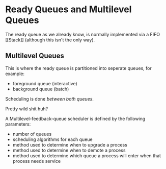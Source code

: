# Ready Queues and Multilevel Queues

The ready queue as we already know, is normally implemented via a FIFO [[Stack]] (although this isn't the only way). 

## Multilevel Queues

This is where the ready queue is partitioned into seperate queues, for example:
- foreground queue (interactive)
- background queue (batch)

Scheduling is done *between both queues*.

Pretty wild shit huh?

A Multilevel-feedback-queue scheduler is defined by the following parameters:  
- number of queues  
- scheduling algorithms for each queue  
- method used to determine when to upgrade a process  
- method used to determine when to demote a process  
- method used to determine which queue a process will enter when that process needs service